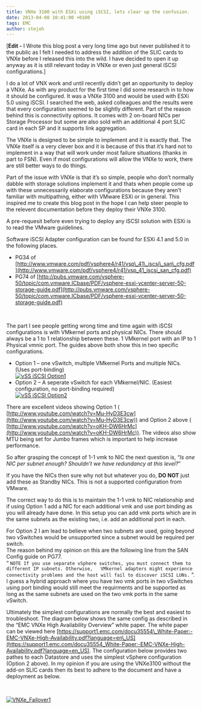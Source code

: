 ```yaml
---
title: VNXe 3100 with ESXi using iSCSI, lets clear up the confusion.
date: 2013-04-08 10:41:00 +0100
tags: EMC
author: stejoh
---
```


[**Edit -** I Wrote this blog post a very long time ago but never published it to the public as I felt I needed to address the addition of the SLIC cards to VNXe before I released this into the wild. I have decided to open it up anyway as it is still relevant today in VNXe or even just general iSCSI configurations.]

I do a lot of VNX work and until recently didn’t get an opportunity to deploy a VNXe. As with any product for the first time I did some research in to how it should be configured. It was a VNXe 3100 and would be used with ESXi 5.0 using iSCSI. I searched the web, asked colleagues and the results were that every configuration seemed to be slightly different. Part of the reason behind this is connectivity options. It comes with 2 on-board NICs per Storage Processor but some are also sold with an additional 4 port SLIC card in each SP and it supports link aggregation.

The VNXe is designed to be simple to implement and it is exactly that. The VNXe itself is a very clever box and it is because of this that it’s hard not to implement in a way that will work under most failure situations (thanks in part to FSN). Even if most configurations will allow the VNXe to work, there are still better ways to do things.

Part of the issue with VNXe is that it’s so simple, people who don’t normally dabble with storage solutions implement it and thats when people come up with these unnecessarily elaborate configurations because they aren’t familiar with multipathing, either with VMware ESXi or in general. This inspired me to create this blog post in the hope I can help steer people to the relevent documentation before they deploy their VNXe 3100.

A pre-requesit before even trying to deploy any iSCSI solution with ESXi is to read the VMware guidelines.

Software iSCSI Adapter configuration can be found for ESXi 4.1 and 5.0 in the following places.

- PG34 of [http://www.vmware.com/pdf/vsphere4/r41/vsp\_41\_iscsi\_san\_cfg.pdf](http://www.vmware.com/pdf/vsphere4/r41/vsp_41_iscsi_san_cfg.pdf)
- PG74 of [http://pubs.vmware.com/vsphere-50/topic/com.vmware.ICbase/PDF/vsphere-esxi-vcenter-server-50-storage-guide.pdf](http://pubs.vmware.com/vsphere-50/topic/com.vmware.ICbase/PDF/vsphere-esxi-vcenter-server-50-storage-guide.pdf)

 

The part I see people getting wrong time and time again with iSCSI configurations is with VMkernel ports and physical NICs. There should always be a 1 to 1 relationship between these. 1 VMkernel port with an IP to 1 Physical vmnic port. The guides above both show this in two specific configurations.

- Option 1 – one vSwitch, multiple VMkernel Ports and multiple NICs. (Uses port-binding)  
[ ![](http://www.neogeek.net/wp-content/uploads/2012/04/vSS-iSCSI-Option1.png "vSS iSCSI Option1") ](http://www.neogeek.net/wp-content/uploads/2012/04/vSS-iSCSI-Option1.png)
- Option 2 – A seperate vSwitch for each VMkernel/NIC. (Easiest configuration, no port-binding required)  
[ ![](http://www.neogeek.net/wp-content/uploads/2012/04/vSS-iSCSI-Option2.png "vSS iSCSI Option2") ](http://www.neogeek.net/wp-content/uploads/2012/04/vSS-iSCSI-Option2.png)

There are excellent videos showing Option 1 ( [http://www.youtube.com/watch?v=Mu-HyD3E3cw](http://www.youtube.com/watch?v=Mu-HyD3E3cw)) and Option 2 above ( [http://www.youtube.com/watch?v=oKH-DW6HrMc](http://www.youtube.com/watch?v=oKH-DW6HrMc)). The videos also show MTU being set for Jumbo frames which is important to help increase performance.

So after grasping the concept of 1-1 vmk to NIC the next question is, “_Is one NIC per subnet enough? Shouldn’t we have redundancy at this level?_”

If you have the NICs then sure why not but whatever you do, **DO NOT** just add these as Standby NICs. This is not a supported configuration from VMware.

The correct way to do this is to maintain the 1-1 vmk to NIC relationship and if using Option 1 add a NIC for each additional vmk and use port binding as you will already have done. In this setup you can add vmk ports which are in the same subnets as the existing two, i.e. add an additional port in each.

For Option 2 I am lead to believe when two subnets are used, going beyond two vSwitches would be unsupported since a subnet would be required per switch.  
The reason behind my opinion on this are the following line from the SAN Config guide on PG77.  
“ `NOTE If you use separate vSphere switches, you must connect them to different IP subnets. Otherwise,  
VMkernel adapters might experience connectivity problems and the host will fail to discover iSCSI LUNs.` “.  
I guess a hybrid approach where you have two vmk ports in two vSwitches using port binding would still meet the requirments and be supported as long as the same subnets are used on the two vmk ports in the same vSwitch.

Ultimately the simplest configurations are normally the best and easiest to troubleshoot. The diagram below shows the same config as described in the “EMC VNXe High Availability Overview” white paper. The white paper can be viewed here [https://support1.emc.com/docu35554\_White-Paper:-EMC-VNXe-High-Availability.pdf?language=en\_US](https://support1.emc.com/docu35554_White-Paper:-EMC-VNXe-High-Availability.pdf?language=en_US). The configuration below provides two pathes to each Datastore and uses the simplest vSphere configuration (Option 2 above). In my opinion if you are using the VNXe3100 without the add-on SLIC cards then its best to adhere to the document and have a deployment as below.

 

[ ![](http://www.neogeek.net/wp-content/uploads/2012/04/VNXe_Failover11-1024x654.jpg "VNXe_Failover1") ](http://www.neogeek.net/wp-content/uploads/2012/04/VNXe_Failover11.jpg)

        